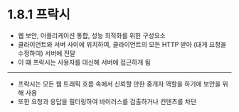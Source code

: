 # 1.8.1 프락시

* 웹 보안, 어플리케이션 통합, 성능 최적화를 위한 구성요소
* 클라이언트와 서버 사이에 위치하여, 클라이언트의 모든 HTTP 받아 (대게 요청을 수정하여) 서버에 전달
* 이 떄 프락시는 사용자를 대신해 서버에 접근하게 됨
---
* 프락시는 모든 웹 트래픽 흐름 속에서 신뢰할 만한 중개자 역할을 하기에 보안을 위해 사용
* 또한 요청과 응답을 필터링하여 바이러스를 검출하거나 컨텐츠를 차단
